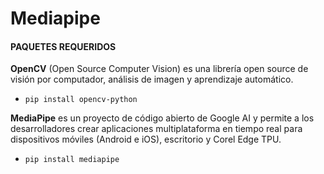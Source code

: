 # Mediapipe

#### PAQUETES REQUERIDOS  

**OpenCV** (Open Source Computer Vision) es una librería open source de visión por  computador, análisis de imagen y aprendizaje automático. 

- `pip install opencv-python`

**MediaPipe** es un proyecto de código abierto de Google AI y permite a los desarrolladores crear aplicaciones multiplataforma en tiempo real para dispositivos móviles (Android e iOS), escritorio y Corel Edge TPU.

- `pip install mediapipe`
